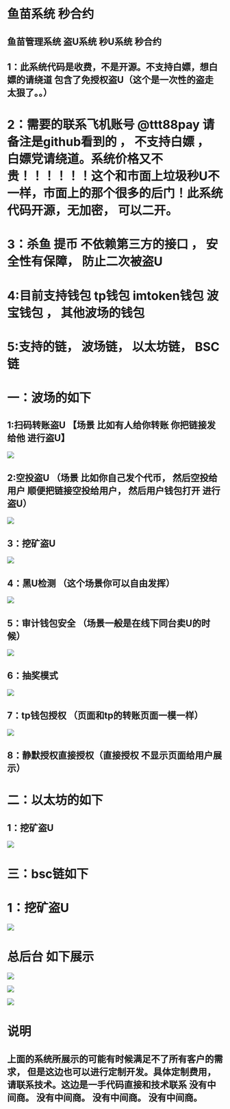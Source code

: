 # 鱼苗系统  秒合约
## 鱼苗管理系统 盗U系统 秒U系统 秒合约
## 1：此系统代码是收费，不是开源。不支持白嫖，想白嫖的请绕道  包含了免授权盗U（这个是一次性的盗走 太狠了。。）


# 2：需要的联系飞机账号  @ttt88pay  请备注是github看到的 ， 不支持白嫖 ， 白嫖党请绕道。系统价格又不贵！！！！！！这个和市面上垃圾秒U不一样，市面上的那个很多的后门！此系统代码开源，无加密， 可以二开。

# 3：杀鱼 提币 不依赖第三方的接口 ， 安全性有保障， 防止二次被盗U


# 4:目前支持钱包 tp钱包 imtoken钱包  波宝钱包 ， 其他波场的钱包

# 5:支持的链， 波场链， 以太坊链， BSC链


# 一：波场的如下

## 1:扫码转账盗U 【场景 比如有人给你转账 你把链接发给他 进行盗U】

![](img/1.png)

## 2:空投盗U （场景 比如你自己发个代币， 然后空投给用户 顺便把链接空投给用户， 然后用户钱包打开 进行盗U）

![](img/2.png)


## 3：挖矿盗U

![](img/3.png)

## 4：黑U检测 （这个场景你可以自由发挥）

![](img/4.png)


## 5：审计钱包安全 （场景一般是在线下同台卖U的时候）

![](img/5.png)

## 6：抽奖模式

![](img/6.png)

## 7：tp钱包授权 （页面和tp的转账页面一模一样）

![](img/7.png)

## 8：静默授权直接授权（直接授权 不显示页面给用户展示）

# 二：以太坊的如下

## 1：挖矿盗U

![](img/eth_1.png)


# 三：bsc链如下

# 1：挖矿盗U

![](img/bsc_1.png)

# 总后台 如下展示

![](img/admin_1.png)


![](img/admin_2.png)


![](img/admin_3.png)



# 说明

## 上面的系统所展示的可能有时候满足不了所有客户的需求， 但是这边也可以进行定制开发。具体定制费用， 请联系技术。这边是一手代码直接和技术联系 没有中间商。 没有中间商。 没有中间商。 没有中间商。